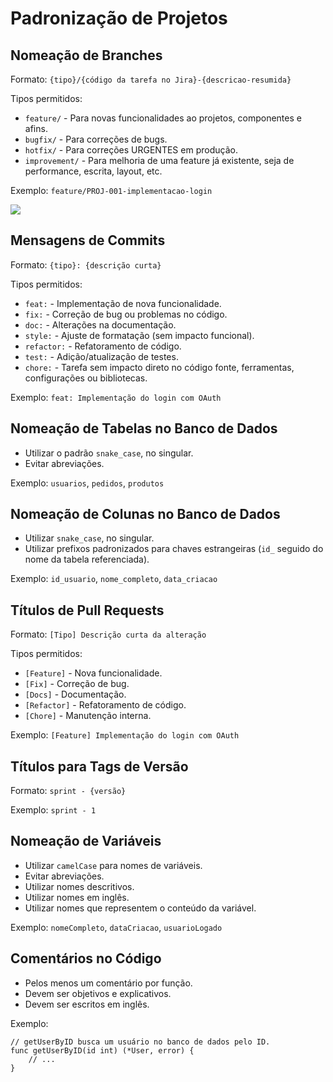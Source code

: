 # Padronização de Projetos

## Nomeação de Branches

Formato: `{tipo}/{código da tarefa no Jira}-{descricao-resumida}`

Tipos permitidos:

- `feature/` - Para novas funcionalidades ao projetos, componentes e afins.
- `bugfix/` - Para correções de bugs.
- `hotfix/` - Para correções URGENTES em produção.
- `improvement/` - Para melhoria de uma feature já existente, seja de performance, escrita, layout, etc.

Exemplo: `feature/PROJ-001-implementacao-login`

![](https://github.com/user-attachments/assets/ce5856ba-1732-4072-8ca4-9fc76b0f63ff)

## Mensagens de Commits

Formato: `{tipo}: {descrição curta}`

Tipos permitidos:

- `feat:` - Implementação de nova funcionalidade.
- `fix:` - Correção de bug ou problemas no código.
- `doc:` - Alterações na documentação.
- `style:` - Ajuste de formatação (sem impacto funcional).
- `refactor:` - Refatoramento de código.
- `test:` - Adição/atualização de testes.
- `chore:` - Tarefa sem impacto direto no código fonte, ferramentas, configurações ou bibliotecas.

Exemplo: `feat: Implementação do login com OAuth`

## Nomeação de Tabelas no Banco de Dados

- Utilizar o padrão `snake_case`, no singular.
- Evitar abreviações.

Exemplo: `usuarios`, `pedidos`, `produtos`

## Nomeação de Colunas no Banco de Dados

- Utilizar `snake_case`, no singular.
- Utilizar prefixos padronizados para chaves estrangeiras (`id_` seguido do nome da tabela referenciada).

Exemplo: `id_usuario`, `nome_completo`, `data_criacao`

## Títulos de Pull Requests

Formato: `[Tipo] Descrição curta da alteração`

Tipos permitidos:

- `[Feature]` - Nova funcionalidade.
- `[Fix]` - Correção de bug.
- `[Docs]` - Documentação.
- `[Refactor]` - Refatoramento de código.
- `[Chore]` - Manutenção interna.

Exemplo: `[Feature] Implementação do login com OAuth`

## Títulos para Tags de Versão

Formato: `sprint - {versão}`

Exemplo: `sprint - 1`

## Nomeação de Variáveis

- Utilizar `camelCase` para nomes de variáveis.
- Evitar abreviações.
- Utilizar nomes descritivos.
- Utilizar nomes em inglês.
- Utilizar nomes que representem o conteúdo da variável.

Exemplo: `nomeCompleto`, `dataCriacao`, `usuarioLogado`

## Comentários no Código

- Pelos menos um comentário por função.
- Devem ser objetivos e explicativos.
- Devem ser escritos em inglês.

Exemplo:

```golang
// getUserByID busca um usuário no banco de dados pelo ID.
func getUserByID(id int) (*User, error) {
    // ...
}
```